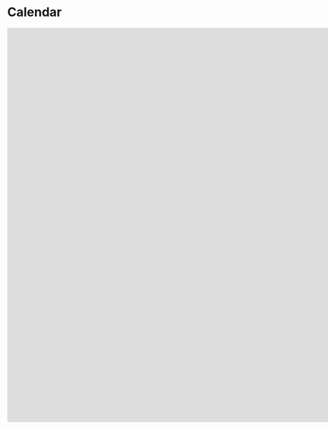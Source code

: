# Calendar 

<iframe src="https://calendar.google.com/calendar/embed?src=4dltcr9g0s8gqpl1764ib97quo%40group.calendar.google.com&ctz=America%2FLos_Angeles" style="border: 0" width="1900" height="900" frameborder="0" scrolling="no"></iframe>
